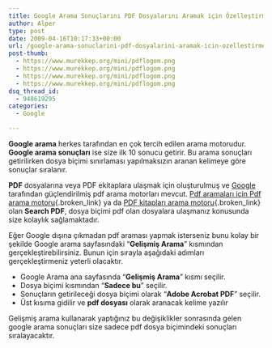 ```yaml
---
title: Google Arama Sonuçlarını PDF Dosyalarını Aramak için Özelleştirmek
author: Alper
type: post
date: 2009-04-16T10:17:33+00:00
url: /google-arama-sonuclarini-pdf-dosyalarini-aramak-icin-ozellestirmek/
post-thumb:
  - https://www.murekkep.org/mini/pdflogom.png
  - https://www.murekkep.org/mini/pdflogom.png
  - https://www.murekkep.org/mini/pdflogom.png
  - https://www.murekkep.org/mini/pdflogom.png
dsq_thread_id:
  - 948619295
categories:
  - Google

---
```

**Google arama** herkes tarafından en çok tercih edilen arama motorudur. **Google arama sonuçları** ise size ilk 10 sonucu getirir. Bu arama sonuçları getirilirken dosya biçimi sınırlaması yapılmaksızın aranan kelimeye göre sonuçlar sıralanır. 

**PDF** dosyalarına veya PDF ekitaplara ulaşmak için oluşturulmuş ve [Google][1] tarafından güçlendirilmiş pdf arama motorları mevcut. [Pdf aramaları için Pdf arama motoru][2]{.broken_link} ya da [PDF kitapları arama motoru][3]{.broken_link} olan **Search PDF**, dosya biçimi pdf olan dosyalara ulaşmanız konusunda size kolaylık sağlamaktadır. <!--more-->

Eğer Google dışına çıkmadan pdf araması yapmak isterseniz bunu kolay bir şekilde Google arama sayfasındaki &#8220;**Gelişmiş Arama**&#8221; kısmından gerçekleştirebilirsiniz. Bunun için sırayla aşağıdaki adımları gerçekleştirmeniz yeterli olacaktır. 

  * Google Arama ana sayfasında &#8220;**Gelişmiş Arama**&#8221; kısmı seçilir.
  * Dosya biçimi kısmından &#8220;**Sadece bu**&#8221; seçilir.
  * Sonuçların getirileceği dosya biçimi olarak &#8220;**Adobe Acrobat PDF**&#8221; seçilir.
  * Üst kısıma gidilir ve **pdf dosyası** olarak aranacak kelime yazılır

Gelişmiş arama kullanarak yaptığınız bu değişiklikler sonrasında gelen google arama sonuçları size sadece pdf dosya biçimindeki sonuçları sıralayacaktır.

 [1]: http://google.com.tr
 [2]: https://www.murekkep.org/pdf-aramalari-icin-pdf-arama-motoru-1546
 [3]: https://www.murekkep.org/pdf-kitaplari-arama-motoru-search-pdf-2024